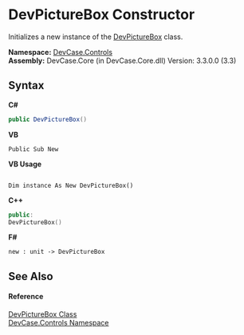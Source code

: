 # DevPictureBox Constructor 
 

Initializes a new instance of the <a href="T_DevCase_Controls_DevPictureBox">DevPictureBox</a> class.

**Namespace:**&nbsp;<a href="N_DevCase_Controls">DevCase.Controls</a><br />**Assembly:**&nbsp;DevCase.Core (in DevCase.Core.dll) Version: 3.3.0.0 (3.3)

## Syntax

**C#**<br />
``` C#
public DevPictureBox()
```

**VB**<br />
``` VB
Public Sub New
```

**VB Usage**<br />
``` VB Usage

Dim instance As New DevPictureBox()
```

**C++**<br />
``` C++
public:
DevPictureBox()
```

**F#**<br />
``` F#
new : unit -> DevPictureBox
```


## See Also


#### Reference
<a href="T_DevCase_Controls_DevPictureBox">DevPictureBox Class</a><br /><a href="N_DevCase_Controls">DevCase.Controls Namespace</a><br />